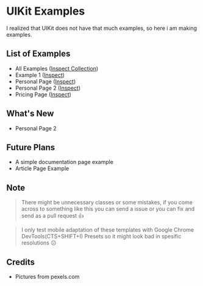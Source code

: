 # UIKit Examples
I realized that UIKit does not have that much examples, so here i am making examples.

## List of Examples
* All Examples ([Inspect Collection](https://codepen.io/collection/nmpxde))
* Example 1 ([Inspect](https://codepen.io/yussufjpg/pen/vYNoaKo))
* Personal Page ([Inspect](https://codepen.io/yussufjpg/pen/dyGoyoZ))
* Personal Page 2 ([Inspect](https://codepen.io/yussufjpg/pen/KKVWovV))
* Pricing Page ([Inspect](https://codepen.io/yussufjpg/pen/VweejyW))

## What's New
* Personal Page 2

## Future Plans
* A simple documentation page example
* Article Page Example

## Note
> There might be unnecessary classes or some mistakes, if you come across to something like this you can send a issue or you can fix and send as a pull request 👍

> I only test mobile adaptation of these templates with Google Chrome DevTools(CTS+SHIFT+I) Presets so it might look bad in spesific resolutions 😕

## Credits
* Pictures from pexels.com
